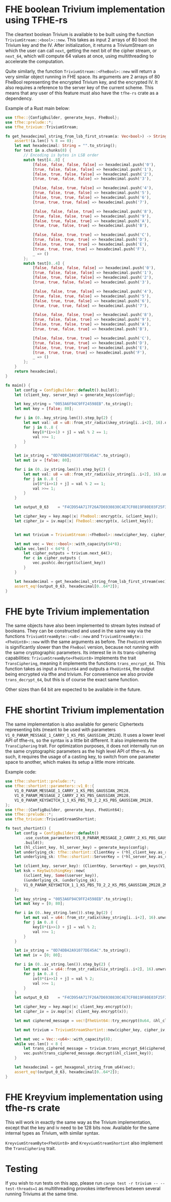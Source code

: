 # FHE boolean Trivium implementation using TFHE-rs

The cleartext boolean Trivium is available to be built using the function `TriviumStream::<bool>::new`. 
This takes as input 2 arrays of 80 bool: the Trivium key and the IV. After initialization, it returns a TriviumStream on 
which the user can call `next`, getting the next bit of the cipher stream, or `next_64`, which will compute 64 values at once,
using multithreading to accelerate the computation.


Quite similarly, the function `TriviumStream::<FheBool>::new` will return a very similar object running in FHE space. Its arguments are
2 arrays of 80 FheBool representing the encrypted Trivium key, and the encrypted IV. It also requires a reference to the server key of the 
current scheme. This means that any user of this feature must also have the `tfhe-rs` crate as a dependency.


Example of a Rust main below:
```rust
use tfhe::{ConfigBuilder, generate_keys, FheBool};
use tfhe::prelude::*;
use tfhe_trivium::TriviumStream;

fn get_hexadecimal_string_from_lsb_first_stream(a: Vec<bool>) -> String {
    assert!(a.len() % 8 == 0);
    let mut hexadecimal: String = "".to_string();
    for test in a.chunks(8) {
        // Encoding is bytes in LSB order
        match test[4..8] {
            [false, false, false, false] => hexadecimal.push('0'),
            [true, false, false, false] => hexadecimal.push('1'),
            [false, true, false, false] => hexadecimal.push('2'),
            [true, true, false, false] => hexadecimal.push('3'),

            [false, false, true, false] => hexadecimal.push('4'),
            [true, false, true, false] => hexadecimal.push('5'),
            [false, true, true, false] => hexadecimal.push('6'),
            [true, true, true, false] => hexadecimal.push('7'),

            [false, false, false, true] => hexadecimal.push('8'),
            [true, false, false, true] => hexadecimal.push('9'),
            [false, true, false, true] => hexadecimal.push('A'),
            [true, true, false, true] => hexadecimal.push('B'),

            [false, false, true, true] => hexadecimal.push('C'),
            [true, false, true, true] => hexadecimal.push('D'),
            [false, true, true, true] => hexadecimal.push('E'),
            [true, true, true, true] => hexadecimal.push('F'),
            _ => ()
        };
        match test[0..4] {
            [false, false, false, false] => hexadecimal.push('0'),
            [true, false, false, false] => hexadecimal.push('1'),
            [false, true, false, false] => hexadecimal.push('2'),
            [true, true, false, false] => hexadecimal.push('3'),

            [false, false, true, false] => hexadecimal.push('4'),
            [true, false, true, false] => hexadecimal.push('5'),
            [false, true, true, false] => hexadecimal.push('6'),
            [true, true, true, false] => hexadecimal.push('7'),

            [false, false, false, true] => hexadecimal.push('8'),
            [true, false, false, true] => hexadecimal.push('9'),
            [false, true, false, true] => hexadecimal.push('A'),
            [true, true, false, true] => hexadecimal.push('B'),

            [false, false, true, true] => hexadecimal.push('C'),
            [true, false, true, true] => hexadecimal.push('D'),
            [false, true, true, true] => hexadecimal.push('E'),
            [true, true, true, true] => hexadecimal.push('F'),
            _ => ()
        };
    }
    return hexadecimal;
}

fn main() {
    let config = ConfigBuilder::default().build();
    let (client_key, server_key) = generate_keys(config);

    let key_string = "0053A6F94C9FF24598EB".to_string();
    let mut key = [false; 80];

    for i in (0..key_string.len()).step_by(2) {
        let mut val: u8 = u8::from_str_radix(&key_string[i..i+2], 16).unwrap();
        for j in 0..8 {
            key[8*(i>>1) + j] = val % 2 == 1;
            val >>= 1;
        }
    }

    let iv_string = "0D74DB42A91077DE45AC".to_string();
    let mut iv = [false; 80];

    for i in (0..iv_string.len()).step_by(2) {
        let mut val: u8 = u8::from_str_radix(&iv_string[i..i+2], 16).unwrap();
        for j in 0..8 {
            iv[8*(i>>1) + j] = val % 2 == 1;
            val >>= 1;
        }
    }

    let output_0_63    = "F4CD954A717F26A7D6930830C4E7CF0819F80E03F25F342C64ADC66ABA7F8A8E6EAA49F23632AE3CD41A7BD290A0132F81C6D4043B6E397D7388F3A03B5FE358".to_string();

    let cipher_key = key.map(|x| FheBool::encrypt(x, &client_key));
    let cipher_iv = iv.map(|x| FheBool::encrypt(x, &client_key));


    let mut trivium = TriviumStream::<FheBool>::new(cipher_key, cipher_iv, &server_key);

    let mut vec = Vec::<bool>::with_capacity(64*8);
    while vec.len() < 64*8 {
        let cipher_outputs = trivium.next_64();
        for c in cipher_outputs {
            vec.push(c.decrypt(&client_key))
        }
    }

    let hexadecimal = get_hexadecimal_string_from_lsb_first_stream(vec);
    assert_eq!(output_0_63, hexadecimal[0..64*2]);
}
```

# FHE byte Trivium implementation

The same objects have also been implemented to stream bytes instead of booleans. They can be constructed and used in the same way via the functions `TriviumStreamByte::<u8>::new` and 
`TriviumStreamByte::<FheUint8>::new` with the same arguments as before. The `FheUint8` version is significantly slower than the `FheBool` version, because not running 
with the same cryptographic parameters. Its interest lie in its trans-ciphering capabilities: `TriviumStreamByte<FheUint8>` implements the trait `TransCiphering`, 
meaning it implements the functions `trans_encrypt_64`. This function takes as input a `FheUint64` and outputs a `FheUint64`, the output being
encrypted via tfhe and trivium. For convenience we also provide `trans_decrypt_64`, but this is of course the exact same function.

Other sizes than 64 bit are expected to be available in the future.

# FHE shortint Trivium implementation

The same implementation is also available for generic Ciphertexts representing bits (meant to be used with parameters `V1_0_PARAM_MESSAGE_1_CARRY_1_KS_PBS_GAUSSIAN_2M128`).
It uses a lower level API of tfhe-rs, so the syntax is a little bit different. It also implements the `TransCiphering` trait. For optimization purposes, it does not internally run
on the same cryptographic parameters as the high level API of tfhe-rs. As such, it requires the usage of a casting key, to switch from one parameter space to another, which makes
its setup a little more intricate.

Example code:
```rust
use tfhe::shortint::prelude::*;
use tfhe::shortint::parameters::v1_0::{
    V1_0_PARAM_MESSAGE_1_CARRY_1_KS_PBS_GAUSSIAN_2M128,
    V1_0_PARAM_MESSAGE_2_CARRY_2_KS_PBS_GAUSSIAN_2M128,
    V1_0_PARAM_KEYSWITCH_1_1_KS_PBS_TO_2_2_KS_PBS_GAUSSIAN_2M128,
};
use tfhe::{ConfigBuilder, generate_keys, FheUint64};
use tfhe::prelude::*;
use tfhe_trivium::TriviumStreamShortint;

fn test_shortint() {
    let config = ConfigBuilder::default()
        .use_custom_parameters(V1_0_PARAM_MESSAGE_2_CARRY_2_KS_PBS_GAUSSIAN_2M128)
        .build();
    let (hl_client_key, hl_server_key) = generate_keys(config);
    let underlying_ck: tfhe::shortint::ClientKey = (*hl_client_key.as_ref()).clone().into();
    let underlying_sk: tfhe::shortint::ServerKey = (*hl_server_key.as_ref()).clone().into();

    let (client_key, server_key): (ClientKey, ServerKey) = gen_keys(V1_0_PARAM_MESSAGE_1_CARRY_1_KS_PBS_GAUSSIAN_2M128);
    let ksk = KeySwitchingKey::new(
        (&client_key, Some(&server_key)),
        (&underlying_ck, &underlying_sk),
        V1_0_PARAM_KEYSWITCH_1_1_KS_PBS_TO_2_2_KS_PBS_GAUSSIAN_2M128_2M128,
    );

    let key_string = "0053A6F94C9FF24598EB".to_string();
    let mut key = [0; 80];

    for i in (0..key_string.len()).step_by(2) {
        let mut val = u64::from_str_radix(&key_string[i..i+2], 16).unwrap();
        for j in 0..8 {
            key[8*(i>>1) + j] = val % 2;
            val >>= 1;
        }
    }

    let iv_string = "0D74DB42A91077DE45AC".to_string();
    let mut iv = [0; 80];

    for i in (0..iv_string.len()).step_by(2) {
        let mut val = u64::from_str_radix(&iv_string[i..i+2], 16).unwrap();
        for j in 0..8 {
            iv[8*(i>>1) + j] = val % 2;
            val >>= 1;
        }
    }
    let output_0_63    = "F4CD954A717F26A7D6930830C4E7CF0819F80E03F25F342C64ADC66ABA7F8A8E6EAA49F23632AE3CD41A7BD290A0132F81C6D4043B6E397D7388F3A03B5FE358".to_string();

    let cipher_key = key.map(|x| client_key.encrypt(x));
    let cipher_iv = iv.map(|x| client_key.encrypt(x));

    let mut ciphered_message = vec![FheUint64::try_encrypt(0u64, &hl_client_key).unwrap(); 9];

    let mut trivium = TriviumStreamShortint::new(cipher_key, cipher_iv, &server_key, &ksk);

    let mut vec = Vec::<u64>::with_capacity(8);
    while vec.len() < 8 {
        let trans_ciphered_message = trivium.trans_encrypt_64(ciphered_message.pop().unwrap(), &hl_server_key);
        vec.push(trans_ciphered_message.decrypt(&hl_client_key));
    }

    let hexadecimal = get_hexagonal_string_from_u64(vec);
    assert_eq!(output_0_63, hexadecimal[0..64*2]);
}
```

# FHE Kreyvium implementation using tfhe-rs crate

This will work in exactly the same way as the Trivium implementation, except that the key and iv need to be 128 bits now. Available for the same internal types as Trivium, with similar syntax.

`KreyviumStreamByte<FheUint8>` and `KreyviumStreamShortint` also implement the `TransCiphering` trait.

# Testing

If you wish to run tests on this app, please run `cargo test -r trivium -- --test-threads=1` as multithreading provokes interferences between several running 
Triviums at the same time.
